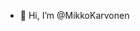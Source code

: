 - 👋 Hi, I’m @MikkoKarvonen

<!---
MikkoKarvonen/MikkoKarvonen is a ✨ special ✨ repository because its `README.md` (this file) appears on your GitHub profile.
You can click the Preview link to take a look at your changes.
--->
